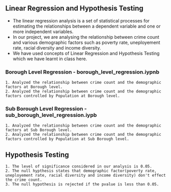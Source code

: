 ## Linear Regression and Hypothesis Testing
- The linear regression analysis is a set of statistical processes for estimating the relationships between a dependent variable and one or more independent variables.
- In our project, we are analysing the relationship between crime count and various demographic factors such as poverty rate, uneployement rate, racial diversity and income diversity.
- We have used concepts of Linear Regression and Hypothesis Testing which we have learnt in class here.  

### Borough Level Regression - borough_level_regression.iypnb
    1. Analyzed the relationship between crime count and the demographic factors at Borough level.
    2. Analyzed the relationship between crime count and the demographic factors controlled by Population at Borough level.

### Sub Borough Level Regression - sub_borough_level_regression.iypb
    1. Analyzed the relationship between crime count and the demographic factors at Sub Borough level.
    2. Analyzed the relationship between crime count and the demographic factors controlled by Population at Sub Borough level.
    
## Hypothesis Testing
    1. The level of significance considered in our analysis is 0.05. 
    2. The null hypthesis states that demographic factor(poverty rate, uneployement rate, racial diversity and income diversity) don't effect the crime count.
    3. The null hypothesis is rejected if the pvalue is less than 0.05. 
